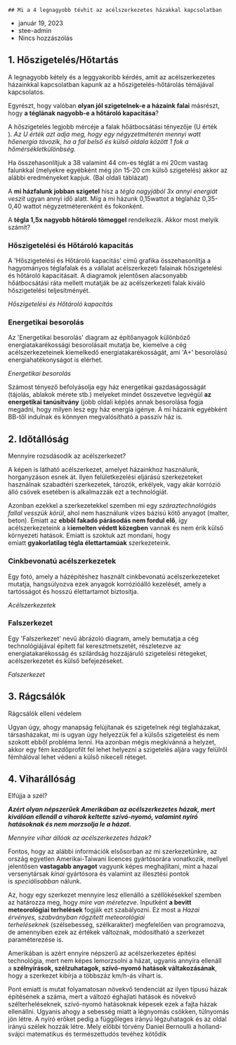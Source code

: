 	## Mi a 4 legnagyobb tévhit az acélszerkezetes házakkal kapcsolatban

- január 19, 2023
- stee-admin
- Nincs hozzászólás

## 1. Hőszigetelés/Hőtartás

A legnagyobb kétely és a leggyakoribb kérdés, amit az acélszerkezetes házainkkal kapcsolatban kapunk az a hőszigetelés-hőtárolás témájával kapcsolatos.

Egyrészt, hogy valóban **olyan jól szigetelnek-e a házaink falai** másrészt, hogy **a téglának nagyobb-e a hőtároló kapacitása**?

A hőszigetelés legjobb mércéje a falak hőátbocsátási tényezője (U érték ). _Az U érték azt adja meg, hogy egy négyzetméterén mennyi watt hőenergia távozik, ha a fal belső és külső oldala között 1 fok a hőmérsékletkülönbség._

Ha összehasonlítjuk a 38 valamint 44 cm-es téglát a mi 20cm vastag falunkkal (melyekre egyébként még jön 15-20 cm külső szigetelés) akkor az alábbi eredményeket kapjuk. (Bal oldali táblázat)

A **mi házfalunk jobban szigetel** hisz a _tégla nagyjából 3x annyi energiát veszít_ ugyan annyi idő alatt. Míg a mi házunk 0,15wattot a téglaház 0,35-0,40 wattot négyzetméterenként és fokonként.

A **tégla 1,5x nagyobb hőtároló tömeggel** rendelkezik. Akkor most melyik számít?

### Hőszigetelési és Hőtároló kapacitás
A 'Hőszigetelési és Hőtároló kapacitás' című grafika összehasonlítja a hagyományos téglafalak és a vállalat acélszerkezeti falainak hőszigetelési és hőtároló kapacitásait. A diagramok jelentősen alacsonyabb hőátbocsátási ráta mellett mutatják be az acélszerkezeti falak kiváló hőszigetelési teljesítményét.

_Hőszigetelési és Hőtároló kapacitás_

### Energetikai besorolás
Az 'Energetikai besorolás' diagram az építőanyagok különböző energiatakarékossági besorolásait mutatja be, kiemelve a cég acélszerkezeteinek kiemelkedő energiatakarékosságát, ami 'A+' besorolású energiahatékonyságot is elérhet.

_Energetikai besorolás_

Számost tényező befolyásolja egy ház energetikai gazdaságosságát (tájolás, ablakok mérete stb.) melyeket mindet összevetve legvégül **az energetikai tanúsítvány** (jobb oldali kép)és annak besorolása fogja megadni, hogy milyen lesz egy ház energia igénye. A mi házaink egyébként BB-től indulnak és könnyen megvalósítható a passzív ház is.

## 2. Időtállóság

Mennyire rozsdásodik az acélszerkezet?

A képen is látható acélszerkezet, amelyet házainkhoz használunk, horganyzáson esnek át. Ilyen felületkezelési eljárású szerkezeteket használnak szabadtéri szerkezetek, tározók, erkélyek, vagy akár korrózió álló csövek esetében is alkalmazzák ezt a technológiát.

Azonban ezekkel a szerkezetekkel szemben mi egy _száraztechnológiás fallal vesszük körül_, ahol nem használunk vizes bázisú kötő anyagot (malter, beton). Emiatt az **ebből fakadó párásodás nem fordul elő**, így acélszerkezeteink a k**iemelten védett közegben** vannak és nem érik külső környezeti hatások. Emiatt is szoktuk azt mondani, hogy emiatt **gyakorlatilag tégla élettartamúak** szerkezeteink.

### Cinkbevonatú acélszerkezetek
Egy fotó, amely a házépítéshez használt cinkbevonatú acélszerkezeteket mutatja, hangsúlyozva ezek anyagok korrózióálló kezelését, amely a tartósságot és hosszú élettartamot biztosítja.

_Acélszerkezetek_

### Falszerkezet
Egy 'Falszerkezet' nevű ábrázoló diagram, amely bemutatja a cég technológiájával épített fal keresztmetszetét, részletezve az energiatakarékosság és szilárdság hozzájáruló szigetelési rétegeket, acélszerkezetet és külső befejezéseket.

_Falszerkezet_

## 3. Rágcsálók

Rágcsálók elleni védelem

Ugyan úgy, ahogy manapság felújítanak és szigetelnek régi téglaházakat, társasházakat, mi is ugyan úgy helyezzük fel a külsős szigetelést és nem szokott ebből probléma lenni. Ha azonban mégis megkívánná a helyzet, akkor egy fém kezdőprofilt fel lehet helyezni a szigetelés aljára vagy felülről fémhálóval lehet védeni a külső nikecell réteget.

## 4. Viharállóság

Elfújja a szél?

**_Azért olyan népszerűek Amerikában az acélszerkezetes házak, mert kiválóan ellenáll a viharok keltette szívó-nyomó, valamint nyíró hatásoknak és nem morzsolja le a házat._**

_Mennyire vihar állóak az acélszerkezetes házak?_

Fontos, hogy az alábbi információk elsősorban az mi szerkezetünkre, az ország egyetlen Amerikai-Taiwani licences gyártósorára vonatkozik, mellyel jelentősen **vastagabb anyagot** vagyunk képes meghajlítani, mint a hazai versenytársak _kínai_ gyártósora és valamint az illesztési pontok is _speciálisabban_ nálunk.

Az, hogy egy szerkezet mennyire lesz ellenálló a széllökésekkel szemben az határozza meg, hogy _mire van méretezve_. Inputként **a bevitt meteorológiai terhelések** fogják ezt szabályozni. Ez most a _Hazai érvényes, szabványban rögzített meteorológiai terheléseknek_ (szélsebesség, szélkarakter) megfelelően van programozva, de amennyiben ezek az értékek változnak, módosítható a szerkezet paraméterezése is.

Amerikában is azért ennyire népszerű az acélszerkezetes építési technológia, mert nem képes lemorzsolni a házat, ugyanis annyira ellenáll a **szélnyírások, szélzuhatagok, szívó-nyomó hatások váltakozásának**, hogy a szerkezet kibírja a többszáz km/h-ás vihart is.

Pont emiatt is mutat folyamatosan növekvő tendenciát az ilyen típusú házak építésének a száma, mert a változó éghajlati hatások és növekvő szélterheléseknek, szívó-nyomó hatásoknak képesek ezek a fajta házak ellenállni. Ugyanis ahogy a sebesség miatt a légnyomás csökken, túlnyomás jön létre. A nyíró erőket pedig a függőleges irányú légzuhatagok és az oldal irányú szélek hozzák létre. Mely előbbi törvény Daniel Bernoulli a holland-svájci matematikus és természettudós tevéhez kötődik